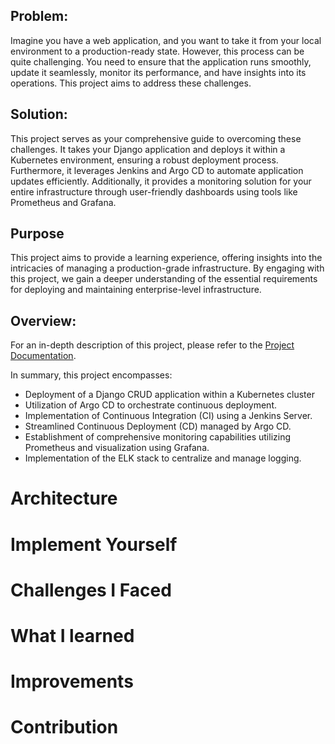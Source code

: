 ## Problem:
Imagine you have a web application, and you want to take it from your local environment to a production-ready state. However, this process can be quite challenging. You need to ensure that the application runs smoothly, update it seamlessly, monitor its performance, and have insights into its operations. This project aims to address these challenges.

## Solution:
This project serves as your comprehensive guide to overcoming these challenges. It takes your Django application and deploys it within a Kubernetes environment, ensuring a robust deployment process. Furthermore, it leverages Jenkins and Argo CD to automate application updates efficiently. Additionally, it provides a monitoring solution for your entire infrastructure through user-friendly dashboards using tools like Prometheus and Grafana.

## Purpose
This project aims to provide a learning experience, offering insights into the intricacies of managing a production-grade infrastructure. By engaging with this project, we gain a deeper understanding of the essential requirements for deploying and maintaining enterprise-level infrastructure.

## Overview:

For an in-depth description of this project, please refer to the [Project Documentation](./docs/README.md).

In summary, this project encompasses:

- Deployment of a Django CRUD application within a Kubernetes cluster
- Utilization of Argo CD to orchestrate continuous deployment.
- Implementation of Continuous Integration (CI) using a Jenkins Server.
- Streamlined Continuous Deployment (CD) managed by Argo CD.
- Establishment of comprehensive monitoring capabilities utilizing Prometheus and visualization using Grafana.
- Implementation of the ELK stack to centralize and manage logging.

# Architecture 

# Implement Yourself 

# Challenges I Faced 

# What I learned 

# Improvements

# Contribution 

